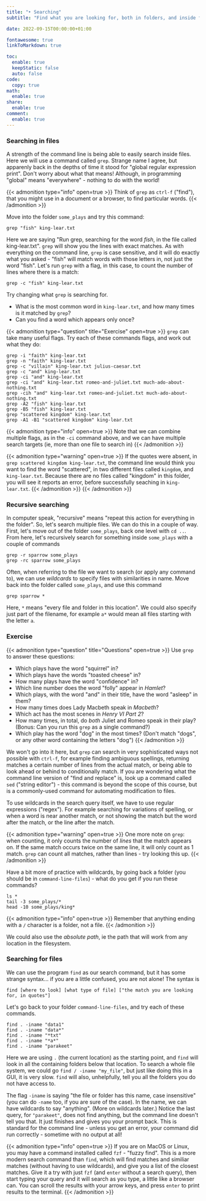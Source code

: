 ```yaml
---
title: "‣ Searching"
subtitle: "Find what you are looking for, both in folders, and inside files"

date: 2022-09-15T00:00:00+01:00

fontawesome: true
linkToMarkdown: true

toc:
  enable: true
  keepStatic: false
  auto: false
code:
  copy: true
math:
  enable: true
share:
  enable: true
comment:
  enable: true
---
```



### Searching in files

A strength of the command line is being able to easily search inside files. Here we will use a command called `grep`. Strange name I agree, but apparenly back in the depths of time it stood for "global regular expression print". Don't worry about what that means! Although, in programming "global" means "everywhere" - nothing to do with the world!

{{< admonition type="info" open=true >}}
Think of `grep` as `ctrl-f` ("find"), that you might use in a document or a browser, to find particular words.
{{< /admonition >}}

Move into the folder `some_plays` and try this command:

```
grep "fish" king-lear.txt
```

Here we are saying "Run grep, searching for the word *fish*, in the file called king-lear.txt". `grep` will show you the lines with exact matches. As with everything on the command line, `grep` is case sensitive, and it will do exactly what you asked - "fish" will match words with those letters in, not just the word "fish". Let's run `grep` with a flag, in this case, to count the number of lines where there is a match:


```
grep -c "fish" king-lear.txt
```

Try changing what `grep` is searching for.
- What is the most common word in `king-lear.txt`, and how many times is it matched by `grep`?
- Can you find a word which appears only once?

{{< admonition type="question" title="Exercise" open=true >}}
`grep` can take many useful flags. Try each of these commands flags, and work out what they do:
```
grep -i "faith" king-lear.txt
grep -n "faith" king-lear.txt
grep -c "villain" king-lear.txt julius-caesar.txt
grep -c "and" king-lear.txt
grep -ci "and" king-lear.txt
grep -ci "and" king-lear.txt romeo-and-juliet.txt much-ado-about-nothing.txt 
grep -cih "and" king-lear.txt romeo-and-juliet.txt much-ado-about-nothing.txt
grep -A2 "fish" king-lear.txt
grep -B5 "fish" king-lear.txt
grep "scattered kingdom" king-lear.txt
grep -A1 -B1 "scattered kingdom" king-lear.txt
```

{{< admonition type="info" open=true >}}
Note that we can combine multiple flags, as in the `-ci` command above, and we can have multiple search targets (ie, more than one file to search in)
{{< /admonition >}}

{{< admonition type="warning" open=true >}}
If the quotes were absent, in `grep scattered kingdom king-lear.txt`, the command line would think you want to find the word "scattered", in two different files called `kingdom`, and `king-lear.txt`. Because there are no files called "kingdom" in this folder, you will see it reports an error, before successfully seaching in `king-lear.txt`.
{{< /admonition >}}
{{< /admonition >}}

### Recursive searching
In computer speak, "recursive" means "repeat this action for everything in the folder". So, let's search multiple files. We can do this in a couple of way. First, let's move out of the folder `some_plays`, back one level with `cd ..`. From here, let's recursively search for something inside `some_plays` with a couple of commands

```
grep -r sparrow some_plays
grep -rc sparrow some_plays
```

Often, when referring to the file we want to search (or apply any command to), we can use *wildcards* to specify files with similarities in name. Move back into the folder called `some_plays`, and use this command

```
grep sparrow *
```

Here, `*` means "every file and folder in this location". We could also specify just part of the filename, for example `a*` would mean all files starting with the letter `a`.

### Exercise
{{< admonition type="question" title="Questions" open=true >}}
Use `grep` to answer these questions:
- Which plays have the word "squirrel" in?
- Which plays have the words "toasted cheese" in?
- How many plays have the word "confidence" in?
- Which line number does the word "folly" appear in *Hamlet*?
- Which plays, with the word "and" in their title, have the word "asleep" in them?
- How many times does Lady Macbeth speak in *Macbeth*?
- Which act has the most scenes in *Henry VI Part 2*?
- How many times, in total, do *both* Juliet and Romeo speak in their play? (Bonus: Can you run this `grep` as a single command?)
- Which play has the word "dog" in the most times? (Don't match "dogs", or any other word containing the letters "dog")
{{< /admonition >}}

We won't go into it here, but `grep` can search in very sophisticated ways not possible with `ctrl-f`, for example finding ambiguous spellings, returning matches a certain number of lines from the actual match, or being able to look ahead or behind to conditionally match. If you are wondering what the command line version of "find and replace" is, look up a command called `sed` ("string editor") - this command is beyond the scope of this course, but is a commonly-used command for automating modification to files.

To use wildcards in the search query itself, we have to use regular expressions ("regex"). For example searching for variations of spelling, or when a word is near another match, or not showing the match but the word after the match, or the line after the match.

{{< admonition type="warning" open=true >}}
One more note on `grep`: when counting, it only counts the number of _lines_ that the match appears on. If the same match occurs twice on the same line, it will only count as 1 match. `grep` can count all matches, rather than lines - try looking this up.
{{< /admonition >}}

Have a bit more of practice with wildcards, by going back a folder (you should be in `command-line-files`) - what do you get if you run these commands?

```
ls *
tail -3 some_plays/*
head -10 some_plays/king*
```

{{< admonition type="info" open=true >}}
Remember that anything ending with a `/` character is a folder, not a file.
{{< /admonition >}}

We could also use the *absolute path*, ie the path that will work from any location in the filesystem.


### Searching for files

We can use the program `find` as our search command, but it has some strange syntax... if you are a little confused, you are not alone! The syntax is

```
find [where to look] [what type of file] ["the match you are looking for, in quotes"]
```

Let's go back to your folder `command-line-files`, and try each of these commands.

```
find . -iname "data1"
find . -iname "data*"
find . -iname "*txt"
find . -iname "*a*"
find . -iname "parakeet"
```

Here we are using `.` (the current location) as the starting point, and `find` will look in all the containing folders below that location. To search a whole file system, we could go `find / -iname "my_file"`, but just like doing this in a GUI, it is very slow. `find` will also, unhelpfully, tell you all the folders you do not have access to.

The flag `-iname` is saying "the file or folder has this name, case insensitive" (you can do `-name` too, if you are sure of the case). In the name, we can have wildcards to say "anything". (More on wildcards later.) Notice the last query, for `"parakeet"`, does not find anything, but the command line doesn't tell you that. It just finishes and gives you your prompt back. This is standard for the command line - unless you get an error, your command did run correctly - sometime with no output at all!

{{< admonition type="info" open=true >}}
If you are on MacOS or Linux, you may have a command installed called `fzf` - "fuzzy find". This is a more modern search command than `find`, which will find matches and similiar matches (without having to use wildcards), and give you a list of the closest matches. Give it a try with just `fzf` (and `enter` without a search query), then start typing your query and it will search as you type, a little like a browser can. You can scroll the results with your arrow keys, and press `enter` to print results to the terminal.
{{< /admonition >}}
